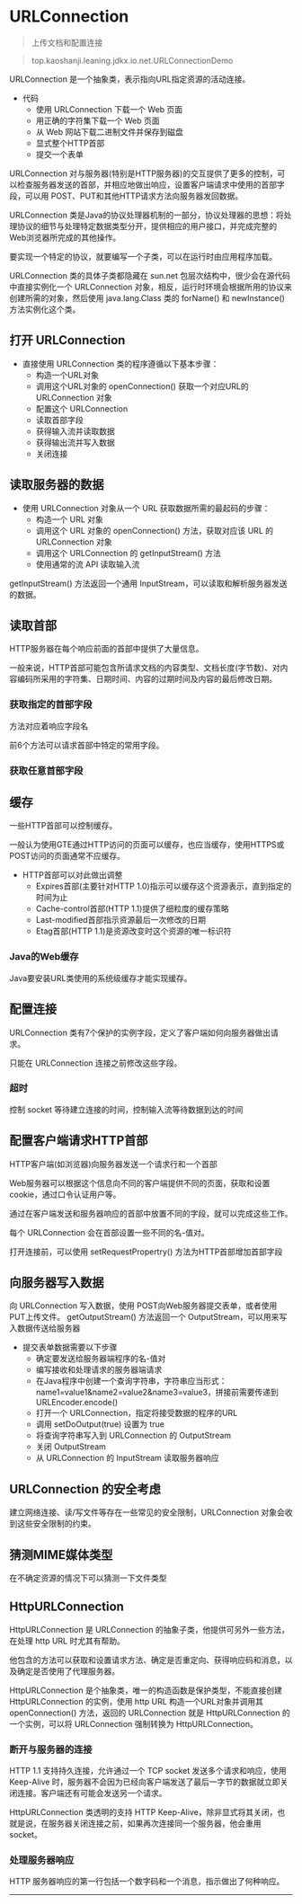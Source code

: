 #   URLConnection

>   上传文档和配置连接

>   top.kaoshanji.leaning.jdkx.io.net.URLConnectionDemo

URLConnection 是一个抽象类，表示指向URL指定资源的活动连接。

-   代码
    -   使用 URLConnection 下载一个 Web 页面
    -   用正确的字符集下载一个 Web 页面
    -   从 Web 网站下载二进制文件并保存到磁盘
    -   显式整个HTTP首部
    -   提交一个表单

URLConnection 对与服务器(特别是HTTP服务器)的交互提供了更多的控制，可以检查服务器发送的首部，并相应地做出响应，设置客户端请求中使用的首部字段，可以用 POST、PUT和其他HTTP请求方法向服务器发回数据。

URLConnection 类是Java的协议处理器机制的一部分，协议处理器的思想：将处理协议的细节与处理特定数据类型分开，提供相应的用户接口，并完成完整的Web浏览器所完成的其他操作。

要实现一个特定的协议，就要编写一个子类，可以在运行时由应用程序加载。

URLConnection 类的具体子类都隐藏在 sun.net 包层次结构中，很少会在源代码中直接实例化一个 URLConnection 对象，相反，运行时环境会根据所用的协议来创建所需的对象，然后使用 java.lang.Class 类的 forName() 和 newInstance() 方法实例化这个类。

##  打开 URLConnection

-   直接使用 URLConnection 类的程序遵循以下基本步骤：
    -   构造一个URL对象
    -   调用这个URL对象的 openConnection() 获取一个对应URL的 URLConnection 对象
    -   配置这个 URLConnection
    -   读取首部字段
    -   获得输入流并读取数据
    -   获得输出流并写入数据
    -   关闭连接

##  读取服务器的数据

-   使用 URLConnection 对象从一个 URL 获取数据所需的最起码的步骤：
    -   构造一个 URL 对象
    -   调用这个 URL 对象的 openConnection() 方法，获取对应该 URL 的 URLConnection 对象
    -   调用这个 URLConnection 的 getInputStream() 方法
    -   使用通常的流 API 读取输入流

getInputStream() 方法返回一个通用 InputStream，可以读取和解析服务器发送的数据。

##  读取首部

HTTP服务器在每个响应前面的首部中提供了大量信息。

一般来说，HTTP首部可能包含所请求文档的内容类型、文档长度(字节数)、对内容编码所采用的字符集、日期时间、内容的过期时间及内容的最后修改日期。

### 获取指定的首部字段

方法对应着响应字段名

前6个方法可以请求首部中特定的常用字段。

### 获取任意首部字段


##  缓存

一些HTTP首部可以控制缓存。

一般认为使用GTE通过HTTP访问的页面可以缓存，也应当缓存，使用HTTPS或POST访问的页面通常不应缓存。

-   HTTP首部可以对此做出调整
    -   Expires首部(主要针对HTTP 1.0)指示可以缓存这个资源表示，直到指定的时间为止
    -   Cache-control首部(HTTP 1.1)提供了细粒度的缓存策略
    -   Last-modified首部指示资源最后一次修改的日期
    -   Etag首部(HTTP 1.1)是资源改变时这个资源的唯一标识符

### Java的Web缓存

Java要安装URL类使用的系统级缓存才能实现缓存。

##  配置连接

URLConnection 类有7个保护的实例字段，定义了客户端如何向服务器做出请求。

只能在 URLConnection 连接之前修改这些字段。

### 超时

控制 socket 等待建立连接的时间，控制输入流等待数据到达的时间

##  配置客户端请求HTTP首部

HTTP客户端(如浏览器)向服务器发送一个请求行和一个首部

Web服务器可以根据这个信息向不同的客户端提供不同的页面，获取和设置cookie，通过口令认证用户等。

通过在客户端发送和服务器响应的首部中放置不同的字段，就可以完成这些工作。

每个 URLConnection 会在首部设置一些不同的名-值对。

打开连接前，可以使用 setRequestPropertry() 方法为HTTP首部增加首部字段

##  向服务器写入数据

向 URLConnection 写入数据，使用 POST向Web服务器提交表单，或者使用PUT上传文件。 getOutputStream() 方法返回一个 OutputStream，可以用来写入数据传送给服务器

-   提交表单数据需要以下步骤
    -   确定要发送给服务器端程序的名-值对
    -   编写接收和处理请求的服务器端请求
    -   在Java程序中创建一个查询字符串，字符串应当形式： name1=value1&name2=value2&name3=value3，拼接前需要传递到 URLEncoder.encode()
    -   打开一个 URLConnection，指定将接受数据的程序的URL
    -   调用 setDoOutput(true) 设置为 true
    -   将查询字符串写入到 URLConnection 的 OutputStream
    -   关闭 OutputStream
    -   从 URLConnection 的 InputStream 读取服务器响应

##  URLConnection 的安全考虑

建立网络连接、读/写文件等存在一些常见的安全限制，URLConnection 对象会收到这些安全限制的约束。 


##  猜测MIME媒体类型

在不确定资源的情况下可以猜测一下文件类型

##  HttpURLConnection

HttpURLConnection 是 URLConnection 的抽象子类，他提供可另外一些方法，在处理 http URL 时尤其有帮助。

他包含的方法可以获取和设置请求方法、确定是否重定向、获得响应码和消息，以及确定是否使用了代理服务器。

HttpURLConnection 是个抽象类，唯一的构造函数是保护类型，不能直接创建 HttpURLConnection 的实例，使用 http URL 构造一个URL对象并调用其 openConnection() 方法，返回的 URLConnection 就是 HttpURLConnection 的一个实例，可以将 URLConnection 强制转换为 HttpURLConnection。

### 断开与服务器的连接

HTTP 1.1 支持持久连接，允许通过一个 TCP socket 发送多个请求和响应，使用 Keep-Alive 时，服务器不会因为已经向客户端发送了最后一字节的数据就立即关闭连接。客户端还有可能会发送另一个请求。

HttpURLConnection 类透明的支持 HTTP Keep-Alive，除非显式将其关闭，也就是说，在服务器关闭连接之前，如果再次连接同一个服务器，他会重用 socket。

### 处理服务器响应

HTTP 服务器响应的第一行包括一个数字码和一个消息，指示做出了何种响应。


----